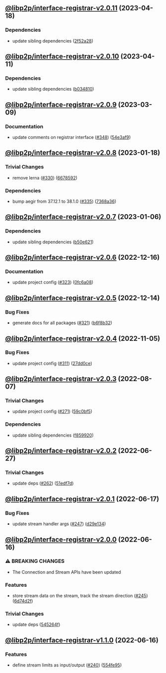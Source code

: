 ## [@libp2p/interface-registrar-v2.0.11](https://github.com/libp2p/js-libp2p-interfaces/compare/@libp2p/interface-registrar-v2.0.10...@libp2p/interface-registrar-v2.0.11) (2023-04-18)


### Dependencies

* update sibling dependencies ([2f52a28](https://github.com/libp2p/js-libp2p-interfaces/commit/2f52a284b59c0a88b040f86da1f5d3f044727f2c))

## [@libp2p/interface-registrar-v2.0.10](https://github.com/libp2p/js-libp2p-interfaces/compare/@libp2p/interface-registrar-v2.0.9...@libp2p/interface-registrar-v2.0.10) (2023-04-11)


### Dependencies

* update sibling dependencies ([b034810](https://github.com/libp2p/js-libp2p-interfaces/commit/b0348102e41dc18166e70063f4708a2b3544f4b6))

## [@libp2p/interface-registrar-v2.0.9](https://github.com/libp2p/js-libp2p-interfaces/compare/@libp2p/interface-registrar-v2.0.8...@libp2p/interface-registrar-v2.0.9) (2023-03-09)


### Documentation

* update comments on registrar interface ([#348](https://github.com/libp2p/js-libp2p-interfaces/issues/348)) ([54e3af9](https://github.com/libp2p/js-libp2p-interfaces/commit/54e3af9cfbdfd27d1c3797b957a97931153337c6))

## [@libp2p/interface-registrar-v2.0.8](https://github.com/libp2p/js-libp2p-interfaces/compare/@libp2p/interface-registrar-v2.0.7...@libp2p/interface-registrar-v2.0.8) (2023-01-18)


### Trivial Changes

* remove lerna ([#330](https://github.com/libp2p/js-libp2p-interfaces/issues/330)) ([6678592](https://github.com/libp2p/js-libp2p-interfaces/commit/6678592dd0cf601a2671852f9d2a0aff5dee2b18))


### Dependencies

* bump aegir from 37.12.1 to 38.1.0 ([#335](https://github.com/libp2p/js-libp2p-interfaces/issues/335)) ([7368a36](https://github.com/libp2p/js-libp2p-interfaces/commit/7368a363423a08e8fa247dcb76ea13e4cf030d65))

## [@libp2p/interface-registrar-v2.0.7](https://github.com/libp2p/js-libp2p-interfaces/compare/@libp2p/interface-registrar-v2.0.6...@libp2p/interface-registrar-v2.0.7) (2023-01-06)


### Dependencies

* update sibling dependencies ([b50e621](https://github.com/libp2p/js-libp2p-interfaces/commit/b50e621d31a8b32affc3fadb9f97c4883d577f93))

## [@libp2p/interface-registrar-v2.0.6](https://github.com/libp2p/js-libp2p-interfaces/compare/@libp2p/interface-registrar-v2.0.5...@libp2p/interface-registrar-v2.0.6) (2022-12-16)


### Documentation

* update project config ([#323](https://github.com/libp2p/js-libp2p-interfaces/issues/323)) ([0fc6a08](https://github.com/libp2p/js-libp2p-interfaces/commit/0fc6a08e9cdcefe361fe325281a3a2a03759ff59))

## [@libp2p/interface-registrar-v2.0.5](https://github.com/libp2p/js-libp2p-interfaces/compare/@libp2p/interface-registrar-v2.0.4...@libp2p/interface-registrar-v2.0.5) (2022-12-14)


### Bug Fixes

* generate docs for all packages ([#321](https://github.com/libp2p/js-libp2p-interfaces/issues/321)) ([b6f8b32](https://github.com/libp2p/js-libp2p-interfaces/commit/b6f8b32a920c15a28fe021e6050e31aaae89d518))

## [@libp2p/interface-registrar-v2.0.4](https://github.com/libp2p/js-libp2p-interfaces/compare/@libp2p/interface-registrar-v2.0.3...@libp2p/interface-registrar-v2.0.4) (2022-11-05)


### Bug Fixes

* update project config ([#311](https://github.com/libp2p/js-libp2p-interfaces/issues/311)) ([27dd0ce](https://github.com/libp2p/js-libp2p-interfaces/commit/27dd0ce3c249892ac69cbb24ddaf0b9f32385e37))

## [@libp2p/interface-registrar-v2.0.3](https://github.com/libp2p/js-libp2p-interfaces/compare/@libp2p/interface-registrar-v2.0.2...@libp2p/interface-registrar-v2.0.3) (2022-08-07)


### Trivial Changes

* update project config ([#271](https://github.com/libp2p/js-libp2p-interfaces/issues/271)) ([59c0bf5](https://github.com/libp2p/js-libp2p-interfaces/commit/59c0bf5e0b05496fca2e4902632b61bb41fad9e9))


### Dependencies

* update sibling dependencies ([f859920](https://github.com/libp2p/js-libp2p-interfaces/commit/f859920423587ae797ac90ccaa3af8bdf60ae549))

## [@libp2p/interface-registrar-v2.0.2](https://github.com/libp2p/js-libp2p-interfaces/compare/@libp2p/interface-registrar-v2.0.1...@libp2p/interface-registrar-v2.0.2) (2022-06-27)


### Trivial Changes

* update deps ([#262](https://github.com/libp2p/js-libp2p-interfaces/issues/262)) ([51edf7d](https://github.com/libp2p/js-libp2p-interfaces/commit/51edf7d9b3765a6f75c915b1483ea345d0133a41))

## [@libp2p/interface-registrar-v2.0.1](https://github.com/libp2p/js-libp2p-interfaces/compare/@libp2p/interface-registrar-v2.0.0...@libp2p/interface-registrar-v2.0.1) (2022-06-17)


### Bug Fixes

* update stream handler args ([#247](https://github.com/libp2p/js-libp2p-interfaces/issues/247)) ([d29e134](https://github.com/libp2p/js-libp2p-interfaces/commit/d29e134bd70295c725bfd627d5887954d1a278ae))

## [@libp2p/interface-registrar-v2.0.0](https://github.com/libp2p/js-libp2p-interfaces/compare/@libp2p/interface-registrar-v1.1.0...@libp2p/interface-registrar-v2.0.0) (2022-06-16)


### ⚠ BREAKING CHANGES

* The Connection and Stream APIs have been updated

### Features

* store stream data on the stream, track the stream direction ([#245](https://github.com/libp2p/js-libp2p-interfaces/issues/245)) ([6d74d2f](https://github.com/libp2p/js-libp2p-interfaces/commit/6d74d2f9f344fb4d6741ba0d35263ebe351a4c65))


### Trivial Changes

* update deps ([545264f](https://github.com/libp2p/js-libp2p-interfaces/commit/545264f87a58394d2a7da77e93f3a596e889238f))

## [@libp2p/interface-registrar-v1.1.0](https://github.com/libp2p/js-libp2p-interfaces/compare/@libp2p/interface-registrar-v1.0.0...@libp2p/interface-registrar-v1.1.0) (2022-06-16)


### Features

* define stream limits as input/output ([#240](https://github.com/libp2p/js-libp2p-interfaces/issues/240)) ([554fe95](https://github.com/libp2p/js-libp2p-interfaces/commit/554fe95865c4851fcef3b311d80d44f82a613969))
